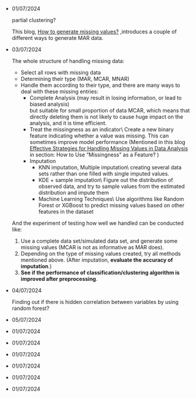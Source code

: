 - 01/07/2024

  partial clustering?

  This blog,  [How to generate missing values?](https://rmisstastic.netlify.app/how-to/generate/misssimul#:~:text=Missing%20Completely%20At%20Random%20values,Bernoulli%20distribution%20of%20parameter%20perc) ,introduces a couple of different ways to generate MAR data.
  
- 03/07/2024

  The whole structure of handling missing data:
  * Select all rows with missing data
  * Determining their type (MAR, MCAR, MNAR)
  * Handle them according to their type, and there are many ways to deal with these missing entries:
      - Complete Analysis (may result in losing information, or lead to biased analysis)\
        but suitable for small proportion of data MCAR, which means that directly deleting them is not likely to cause huge impact on the analysis, and it is time efficient.
      - Treat the missingness as an indicator\ Create a new binary feature indicating whether a value was missing. This can sometimes improve model performance (Mentioned in this blog [Effective Strategies for Handling Missing Values in Data Analysis](https://www.analyticsvidhya.com/blog/2021/10/handling-missing-value/) in section: How to Use “Missingness” as a Feature? )
      - Imputation
        * KNN imputation, Multiple imputation\ creating several data sets rather than one filled with single imputed values.
        * KDE + sample imputation\ Figure out the distribution of observed data, and try to sample values from the estimated distribution and impute them
        * Machine Learning Techniques\ Use algorithms like Random Forest or XGBoost to predict missing values based on other features in the dataset
          
  And the experiment of testing how well we handled can be conducted like:
  1. Use a complete data set/simulated data set, and generate some missing values (MCAR is not as informative as MAR does).
  2. Depending on the type of missing values created, try all methods mentioned above. (After imputation, **evaluate the accuracy of imputation**.)
  3. **See if the performance of classification/clustering algorithm is improved after preprocessing**.
  
- 04/07/2024

  Finding out if there is hidden correlation between variables by using random forest?
  
- 05/07/2024
  
- 01/07/2024
- 01/07/2024
- 01/07/2024
- 01/07/2024
- 01/07/2024
- 01/07/2024

